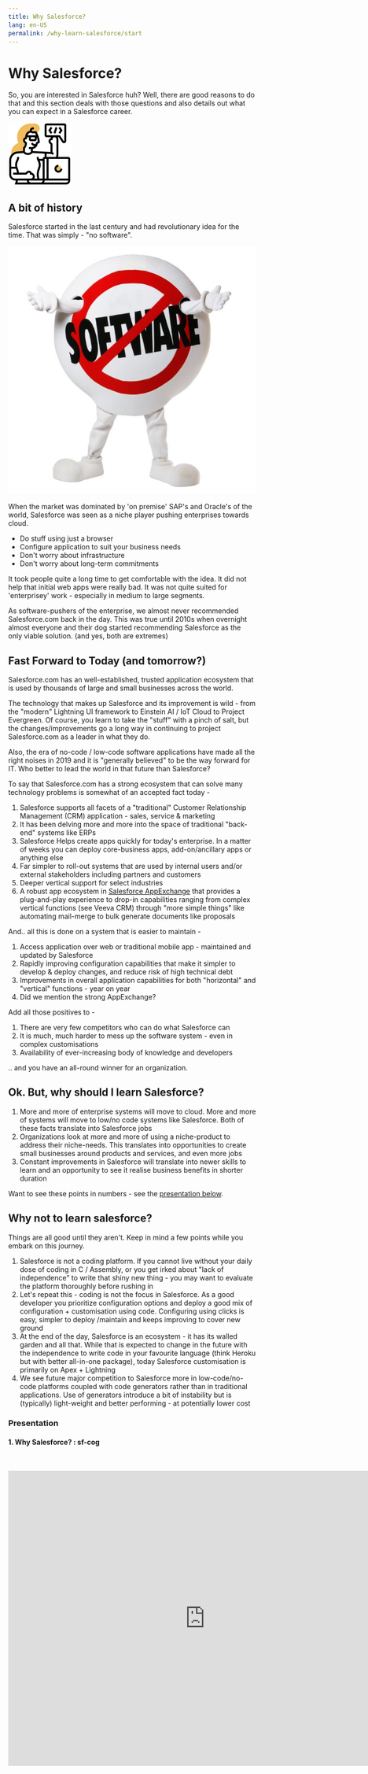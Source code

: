 ```yaml
---
title: Why Salesforce?
lang: en-US
permalink: /why-learn-salesforce/start
---
```


# Why Salesforce?

So, you are interested in Salesforce huh? Well, there are good reasons to do that and this section deals with those questions and also details out what you can expect in a Salesforce career.

![](./img/programmer.png)

## A bit of history

Salesforce started in the last century and had revolutionary idea for the time. That was simply - "no software".

![salesforce-no-software](./img/salesforce-no-software.jpg)

When the market was dominated by 'on premise' SAP's and Oracle's of the world, Salesforce was seen as a niche player pushing enterprises towards cloud.

- Do stuff using just a browser
- Configure application to suit your business needs
- Don't worry about infrastructure
- Don't worry about long-term commitments

It took people quite a long time to get comfortable with the idea. It did not help that initial web apps were really bad. It was not quite suited for 'enterprisey' work - especially in medium to large segments.

As software-pushers of the enterprise, we almost never recommended Salesforce.com back in the day. This was true until 2010s when overnight almost everyone and their dog started recommending Salesforce as the only viable solution. (and yes, both are extremes)

## Fast Forward to Today (and tomorrow?)

Salesforce.com has an well-established, trusted application ecosystem that is used by thousands of large and small businesses across the world.

The technology that makes up Salesforce and its improvement is wild - from the "modern" Lightning UI framework to Einstein AI / IoT Cloud to Project Evergreen. Of course, you learn to take the "stuff" with a pinch of salt, but the changes/improvements go a long way in continuing to project Salesforce.com as a leader in what they do.

Also, the era of no-code / low-code software applications have made all the right noises in 2019 and it is "generally believed" to be the way forward for IT. Who better to lead the world in that future than Salesforce?

To say that Salesforce.com has a strong ecosystem that can solve many technology problems is somewhat of an accepted fact today -

1. Salesforce supports all facets of a "traditional" Customer Relationship Management (CRM) application - sales, service & marketing
1. It has been delving more and more into the space of traditional "back-end" systems like ERPs
1. Salesforce Helps create apps quickly for today's enterprise. In a matter of weeks you can deploy core-business apps, add-on/ancillary apps or anything else
1. Far simpler to roll-out systems that are used by internal users and/or external stakeholders including partners and customers
1. Deeper vertical support for select industries
1. A robust app ecosystem in [Salesforce AppExchange](https://appexchange.salesforce.com/) that provides a plug-and-play experience to drop-in capabilities ranging from complex vertical functions (see Veeva CRM) through "more simple things" like automating mail-merge to bulk generate documents like proposals

And.. all this is done on a system that is easier to maintain -

1. Access application over web or traditional mobile app - maintained and updated by Salesforce
1. Rapidly improving configuration capabilities that make it simpler to develop & deploy changes, and reduce risk of high technical debt
1. Improvements in overall application capabilities for both "horizontal" and "vertical" functions - year on year
1. Did we mention the strong AppExchange?

Add all those positives to -

1. There are very few competitors who can do what Salesforce can
1. It is much, much harder to mess up the software system - even in complex customisations
1. Availability of ever-increasing body of knowledge and developers

.. and you have an all-round winner for an organization.

## Ok. But, why should I learn Salesforce?

1. More and more of enterprise systems will move to cloud. More and more of systems will move to low/no code systems like Salesforce. Both of these facts translate into Salesforce jobs
1. Organizations look at more and more of using a niche-product to address their niche-needs. This translates into opportunities to create small businesses around products and services, and even more jobs
1. Constant improvements in Salesforce will translate into newer skills to learn and an opportunity to see it realise business benefits in shorter duration

Want to see these points in numbers - see the [presentation below](#_1-why-salesforce-sf-cog).

## Why not to learn salesforce?

Things are all good until they aren't. Keep in mind a few points while you embark on this journey.

1. Salesforce is not a coding platform. If you cannot live without your daily dose of coding in C / Assembly, or you get irked about "lack of independence" to write that shiny new thing - you may want to evaluate the platform thoroughly before rushing in
1. Let's repeat this - coding is not the focus in Salesforce. As a good developer you prioritize configuration options and deploy a good mix of configuration + customisation using code. Configuring using clicks is easy, simpler to deploy /maintain and keeps improving to cover new ground
1. At the end of the day, Salesforce is an ecosystem - it has its walled garden and all that. While that is expected to change in the future with the independence to write code in your favourite language (think Heroku but with better all-in-one package), today Salesforce customisation is primarily on Apex + Lightning
1. We see future major competition to Salesforce more in low-code/no-code platforms coupled with code generators rather than in traditional applications. Use of generators introduce a bit of instability but is (typically) light-weight and better performing - at potentially lower cost

### Presentation

#### 1. Why Salesforce? : sf-cog

&nbsp;

<iframe src="https://docs.google.com/presentation/d/e/2PACX-1vQD4jDbzV9Zt1MC5c01oPhtAtesNn2nWb_rHL6H74xc4Hkr8YsY5IIR_UIgBbDXMw/embed?start=false&loop=false&delayms=60000" frameborder="0" width="800" height="600" allowfullscreen="true" mozallowfullscreen="true" webkitallowfullscreen="true"></iframe>
